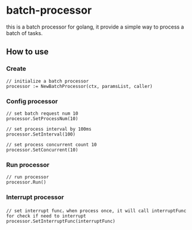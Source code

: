 # batch-processor

this is a batch processor for golang, it provide a simple way to process a batch of tasks.

## How to use

### Create

```golang
// initialize a batch processor
processor := NewBatchProcessor(ctx, paramsList, caller)
```

### Config processor
```golang
// set batch request num 10
processor.SetProcessNum(10)

// set process interval by 100ms
processor.SetInterval(100)

// set process concurrent count 10
processor.SetConcurrent(10)
```

### Run processor
```golang
// run processor
processor.Run()
```

### Interrupt processor
```golang
// set interrupt func，when process once, it will call interruptFunc for check if need to interrupt
processor.SetInterruptFunc(interruptFunc)
```


